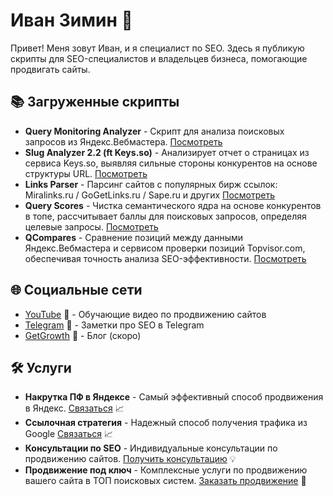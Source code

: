 # Иван Зимин 👋

Привет! Меня зовут Иван, и я специалист по SEO. Здесь я публикую скрипты для SEO-специалистов и владельцев бизнеса, помогающие продвигать сайты.

## 📚 Загруженные скрипты

- **Query Monitoring Analyzer** - Скрипт для анализа поисковых запросов из Яндекс.Вебмастера. [Посмотреть](https://github.com/seo-stuff/qma)
- **Slug Analyzer 2.2 (ft Keys.so)** - Анализирует отчет о страницах из сервиса Keys.so, выявляя сильные стороны конкурентов на основе структуры URL. [Посмотреть](https://github.com/seo-stuff/slug-analyzer)
- **Links Parser** - Парсинг сайтов с популярных бирж ссылок: Miralinks.ru / GoGetLinks.ru / Sape.ru и других [Посмотреть](https://github.com/seo-stuff/links-parser)
- **Query Scores** - Чистка семантического ядра на основе конкурентов в топе, рассчитывает баллы для поисковых запросов, определяя целевые запросы. [Посмотреть](https://github.com/seo-stuff/qscores)
- **QCompares** - Сравнение позиций между данными Яндекс.Вебмастера и сервисом проверки позиций Topvisor.com, обеспечивая точность анализа SEO-эффективности. [Посмотреть](https://github.com/seo-stuff/qcompares)

## 🌐 Социальные сети 

- [YouTube](https://youtube.com/@seo_stuff) 🎥 - Обучающие видео по продвижению сайтов
- [Telegram](https://t.me/heymoneymaker) 💬 - Заметки про SEO в Telegram
- [GetGrowth](https://getgrowth.ru/) 🚀 - Блог (скоро)

## 🛠️ Услуги 

- **Накрутка ПФ в Яндексе** - Самый эффективный способ продвижения в Яндекс. [Связаться](https://t.me/zimin_pf) 📈
- **Ссылочная стратегия** - Надежный способ получения трафика из Google [Связаться](https://t.me/zimin_seo) 📈
- **Консультации по SEO** - Индивидуальные консультации по продвижению сайтов. [Получить консультацию](https://t.me/zimin_consult) 💡
- **Продвижение под ключ** - Комплексные услуги по продвижению вашего сайта в ТОП поисковых систем. [Заказать продвижение](https://t.me/zimin_seo) 🔑
